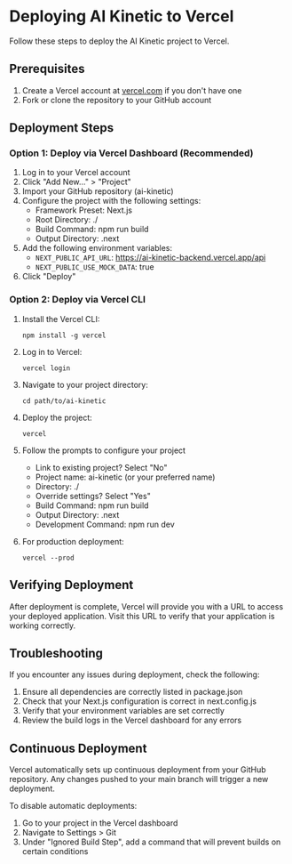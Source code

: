 # Deploying AI Kinetic to Vercel

Follow these steps to deploy the AI Kinetic project to Vercel.

## Prerequisites

1. Create a Vercel account at [vercel.com](https://vercel.com) if you don't have one
2. Fork or clone the repository to your GitHub account

## Deployment Steps

### Option 1: Deploy via Vercel Dashboard (Recommended)

1. Log in to your Vercel account
2. Click "Add New..." > "Project"
3. Import your GitHub repository (ai-kinetic)
4. Configure the project with the following settings:
   - Framework Preset: Next.js
   - Root Directory: ./
   - Build Command: npm run build
   - Output Directory: .next
5. Add the following environment variables:
   - `NEXT_PUBLIC_API_URL`: https://ai-kinetic-backend.vercel.app/api
   - `NEXT_PUBLIC_USE_MOCK_DATA`: true
6. Click "Deploy"

### Option 2: Deploy via Vercel CLI

1. Install the Vercel CLI:
   ```
   npm install -g vercel
   ```

2. Log in to Vercel:
   ```
   vercel login
   ```

3. Navigate to your project directory:
   ```
   cd path/to/ai-kinetic
   ```

4. Deploy the project:
   ```
   vercel
   ```

5. Follow the prompts to configure your project
   - Link to existing project? Select "No"
   - Project name: ai-kinetic (or your preferred name)
   - Directory: ./
   - Override settings? Select "Yes"
   - Build Command: npm run build
   - Output Directory: .next
   - Development Command: npm run dev

6. For production deployment:
   ```
   vercel --prod
   ```

## Verifying Deployment

After deployment is complete, Vercel will provide you with a URL to access your deployed application. Visit this URL to verify that your application is working correctly.

## Troubleshooting

If you encounter any issues during deployment, check the following:

1. Ensure all dependencies are correctly listed in package.json
2. Check that your Next.js configuration is correct in next.config.js
3. Verify that your environment variables are set correctly
4. Review the build logs in the Vercel dashboard for any errors

## Continuous Deployment

Vercel automatically sets up continuous deployment from your GitHub repository. Any changes pushed to your main branch will trigger a new deployment.

To disable automatic deployments:
1. Go to your project in the Vercel dashboard
2. Navigate to Settings > Git
3. Under "Ignored Build Step", add a command that will prevent builds on certain conditions
